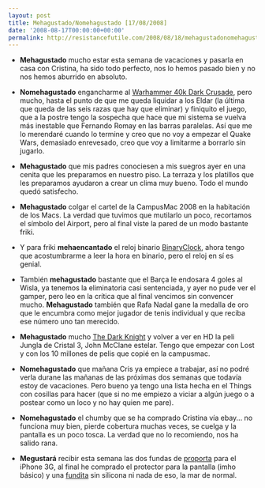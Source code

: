 ```yaml
---
layout: post
title: Mehagustado/Nomehagustado [17/08/2008]
date: '2008-08-17T00:00:00+00:00'
permalink: http://resistancefutile.com/2008/08/18/mehagustadonomehagustado-17082008/
---
```

- <strong>Mehagustado</strong> mucho estar esta semana de vacaciones y pasarla en casa con Cristina, ha sido todo perfecto, nos lo hemos pasado bien y no nos hemos aburrido en absoluto. 

- <strong>Nomehagustado</strong> engancharme al <a href="http://www.meristation.com/v3/des_analisis.php?pic=PC&id=cw453cd0322b20a&idj=cw444757dac6b41&idp=&tipo=art&c=1&pos=0">Warhammer 40k Dark Crusade</a>, pero mucho, hasta el punto de que me queda liquidar a los Eldar (la última que queda de las seis razas que hay que eliminar) y finiquito el juego, que a la postre tengo la sospecha que hace que mi sistema se vuelva más inestable que Fernando Romay en las barras paralelas. Así que me lo merendaré cuando lo termine y creo que no voy a empezar el Quake Wars, demasiado enrevesado, creo que voy a limitarme a borrarlo sin jugarlo. 

- <strong>Mehagustado</strong> que mis padres conociesen a mis suegros ayer en una cenita que les preparamos en nuestro piso. La terraza y los platillos que les preparamos ayudaron a crear un clima muy bueno. Todo el mundo quedó satisfecho. 

- <strong>Mehagustado</strong> colgar el cartel de la CampusMac 2008 en la habitación de los Macs. La verdad que tuvimos que mutilarlo un poco, recortamos el símbolo del Airport, pero al final viste la pared de un modo bastante friki.

- Y para friki <strong>mehaencantado</strong> el reloj binario <a href="http://www.applesfera.com/2008/08/17-binary-clock-cambia-tu-aburrido-reloj-del-sistema-por-uno-binario">BinaryClock</a>, ahora tengo que acostumbrarme a leer la hora en binario, pero el reloj en sí es genial. 

- También <strong>mehagustado</strong> bastante que el Barça le endosara 4 goles al Wisla, ya tenemos la eliminatoria casi sentenciada, y ayer no pude ver el gamper, pero leo en la crítica que al final vencimos sin convencer mucho. <strong>Mehagustado</strong> también que Rafa Nadal gane la medalla de oro que le encumbra como mejor jugador de tenis individual y que reciba ese número uno tan merecido.

- <strong>Mehagustado</strong> mucho <a href="http://resistancefutile.com/2008/08/15/the-dark-knight-la-mejor-peli-en-mucho-tiempo/">The Dark Knight</a> y volver a ver en HD la peli Jungla de Cristal 3, John McClane estelar. Tengo que empezar con Lost y con los 10 millones de pelis que copié en la campusmac.

- <strong>Nomehagustado</strong> que mañana Cris ya empiece a trabajar, así no podré verla durane las mañanas de las próximas dos semanas que todavía estoy de vacaciones. Pero bueno ya tengo una lista hecha en el Things con cosillas para hacer (que si no me empiezo a viciar a algún juego o a postear como un loco y no hay quien me pare). 

- <strong>Nomehagustado</strong> el chumby que se ha comprado Cristina vía ebay... no funciona muy bien, pierde cobertura muchas veces, se cuelga y la pantalla es un poco tosca. La verdad que no lo recomiendo, nos ha salido rana. 

- <strong>Megustará</strong> recibir esta semana las dos fundas de <a href="http://www.proporta.es/">proporta</a> para el iPhone 3G, al final he comprado el protector para la pantalla (imho básico) y una <a href="http://www.proporta.es/F02/PPF02P05.php?t_id=4172&t_mode=des">fundita</a> sin silicona ni nada de eso, la mar de normal.
